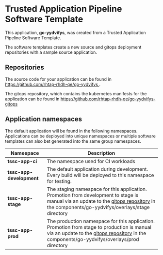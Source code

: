 # Trusted Application Pipeline Software Template

This application, **go-yydvifys**, was created from a Trusted Application Pipeline Software Template.

The software templates create a new source and gitops deployment repositories with a sample source application. 

## Repositories

The source code for your application can be found in [https://github.com/rhtap-rhdh-qe/go-yydvifys ](https://github.com/rhtap-rhdh-qe/go-yydvifys ).
 
The gitops repository, which contains the kubernetes manifests for the application can be found in 
[https://github.com/rhtap-rhdh-qe/go-yydvifys-gitops ](https://github.com/rhtap-rhdh-qe/go-yydvifys-gitops ) 

## Application namespaces 

The default application will be found in the following namespaces. Applications can be deployed into unique namespaces or multiple software templates can also bet generated into the same group namespaces.  

|  Namespace   |  Description   |  
| -------- | -------- |
| **tssc-app-ci** | The namespace used for CI workloads |
| **tssc-app-development** | The default application during development. Every build will be deployed to this namespace for testing. |
| **tssc-app-stage** | The staging namespace for this application. Promotion from development to stage is manual via an update to the [gitops repository](https://github.com/rhtap-rhdh-qe/go-yydvifys-gitops ) in the components/go-yydvifys/overlays/stage directory |
| **tssc-app-prod** | The production namespace for this application. Promotion from stage to production is manual via an update to the [gitops repository](https://github.com/rhtap-rhdh-qe/go-yydvifys-gitops ) in the components/go-yydvifys/overlays/prod directory |
